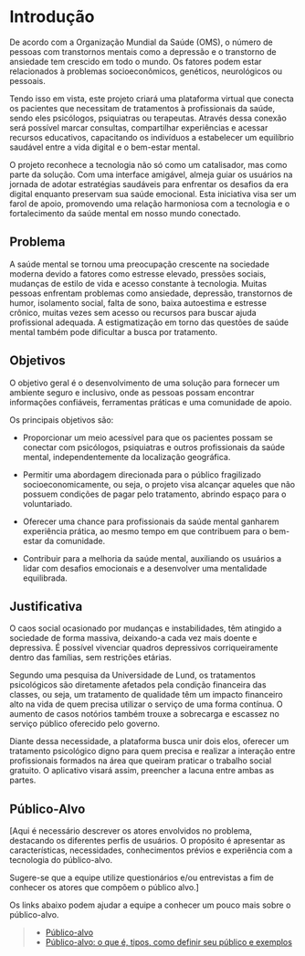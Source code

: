# Introdução

De acordo com a Organização Mundial da Saúde (OMS), o número de pessoas com transtornos mentais como a depressão e o transtorno de ansiedade tem crescido em todo o mundo. Os fatores podem estar relacionados à problemas socioeconômicos, genéticos, neurológicos ou pessoais.

Tendo isso em vista, este projeto criará uma plataforma virtual que conecta os pacientes que necessitam de tratamentos à profissionais da saúde, sendo eles psicólogos, psiquiatras ou terapeutas. Através dessa conexão será possível marcar consultas, compartilhar experiências e acessar recursos educativos, capacitando os indivíduos a estabelecer um equilíbrio saudável entre a vida digital e o bem-estar mental.

O projeto reconhece a tecnologia não só como um catalisador, mas como parte da solução. Com uma interface amigável, almeja guiar os usuários na jornada de adotar estratégias saudáveis para enfrentar os desafios da era digital enquanto preservam sua saúde emocional. Esta iniciativa visa ser um farol de apoio, promovendo uma relação harmoniosa com a tecnologia e o fortalecimento da saúde mental em nosso mundo conectado.


## Problema

A saúde mental se tornou uma preocupação crescente na sociedade moderna devido a fatores como estresse elevado, pressões sociais, mudanças de estilo de vida e acesso constante à tecnologia. Muitas pessoas enfrentam problemas como ansiedade, depressão, transtornos de humor, isolamento social, falta de sono, baixa autoestima e estresse crônico, muitas vezes sem acesso ou recursos para buscar ajuda profissional adequada. A estigmatização em torno das questões de saúde mental também pode dificultar a busca por tratamento.

## Objetivos

O objetivo geral é o desenvolvimento de uma solução para fornecer um ambiente seguro e inclusivo, onde as pessoas possam encontrar informações confiáveis, ferramentas práticas e uma comunidade de apoio.

Os principais objetivos são:

- Proporcionar um meio acessível para que os pacientes possam se conectar com psicólogos, psiquiatras e outros profissionais da saúde mental, independentemente da localização geográfica.

- Permitir uma abordagem direcionada para o público fragilizado socioeconomicamente, ou seja, o projeto visa alcançar aqueles que não possuem condições de pagar pelo tratamento, abrindo espaço para o voluntariado.

- Oferecer uma chance para profissionais da saúde mental ganharem experiência prática, ao mesmo tempo em que contribuem para o bem-estar da comunidade.

- Contribuir para a melhoria da saúde mental, auxiliando os usuários a lidar com desafios emocionais e a desenvolver uma mentalidade equilibrada.


## Justificativa

O caos social ocasionado por mudanças e instabilidades, têm atingido a sociedade de forma massiva, deixando-a cada vez mais doente e depressiva. É possível vivenciar quadros depressivos corriqueiramente dentro das famílias, sem restrições etárias.

Segundo uma pesquisa da Universidade de Lund, os tratamentos psicológicos são diretamente afetados pela condição financeira das classes, ou seja, um tratamento de qualidade têm um impacto financeiro alto na vida de quem precisa utilizar o serviço de uma forma contínua. O aumento de casos notórios também trouxe a sobrecarga e escassez no serviço público oferecido pelo governo.

Diante dessa necessidade, a plataforma busca unir dois elos, oferecer um tratamento psicológico digno para quem precisa e realizar a interação entre profissionais formados na área que queiram praticar o trabalho social gratuito. O aplicativo visará assim, preencher a lacuna entre ambas as partes. 


## Público-Alvo

[Aqui é necessário descrever os atores envolvidos no problema, destacando os diferentes perfis de usuários. O propósito é apresentar as características, necessidades, conhecimentos prévios e experiência com a tecnologia do público-alvo.

Sugere-se que a equipe utilize questionários e/ou entrevistas a fim de conhecer os atores que compõem o público alvo.]

Os links abaixo podem ajudar a equipe a conhecer um pouco mais sobre o público-alvo. 

> - [Público-alvo](https://blog.hotmart.com/pt-br/publico-alvo/)
> - [Público-alvo: o que é, tipos, como definir seu público e exemplos](https://klickpages.com.br/blog/publico-alvo-o-que-e/)
